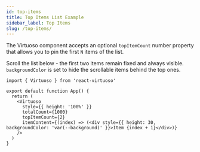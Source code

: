 ```yaml
---
id: top-items
title: Top Items List Example
sidebar_label: Top Items
slug: /top-items/
---
```


The Virtuoso component accepts an optional `topItemCount` number property that allows you to pin the first `N` items of the list.

Scroll the list below - the first two items remain fixed and always visible.
`backgroundColor` is set to hide the scrollable items behind the top ones.

```tsx live 
import { Virtuoso } from 'react-virtuoso'

export default function App() {
  return (
    <Virtuoso
      style={{ height: '100%' }}
      totalCount={1000}
      topItemCount={2}
      itemContent={(index) => (<div style={{ height: 30, backgroundColor: 'var(--background)' }}>Item {index + 1}</div>)}
    />
  )
}
```
